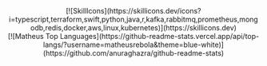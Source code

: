 <div align="center">
[![SkillIcons](https://skillicons.dev/icons?i=typescript,terraform,swift,python,java,r,kafka,rabbitmq,prometheus,mongodb,redis,docker,aws,linux,kubernetes)](https://skillicons.dev)<br/>  
[![Matheus Top Languages](https://github-readme-stats.vercel.app/api/top-langs/?username=matheusrebola&theme=blue-white)](https://github.com/anuraghazra/github-readme-stats)
  
 </div>
